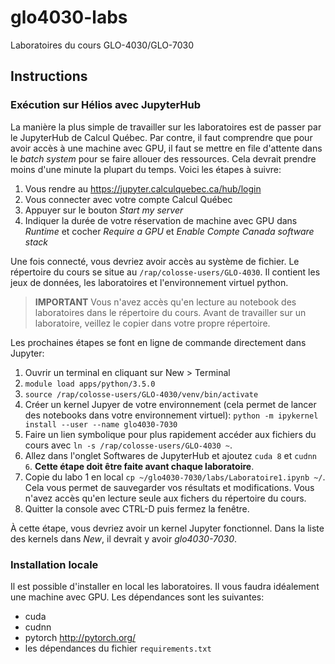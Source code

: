 # glo4030-labs

Laboratoires du cours GLO-4030/GLO-7030

## Instructions

### Exécution sur Hélios avec JupyterHub

La manière la plus simple de travailler sur les laboratoires est de passer par
le JupyterHub de Calcul Québec. Par contre, il faut comprendre que pour avoir
accès à une machine avec GPU, il faut se mettre en file d'attente dans le *batch
system* pour se faire allouer des ressources. Cela devrait prendre moins d'une
minute la plupart du temps. Voici les étapes à suivre:

1. Vous rendre au https://jupyter.calculquebec.ca/hub/login
2. Vous connecter avec votre compte Calcul Québec
3. Appuyer sur le bouton *Start my server*
4. Indiquer la durée de votre réservation de machine avec GPU dans *Runtime* et
   cocher *Require a GPU* et *Enable Compte Canada software stack*


Une fois connecté, vous devriez avoir accès au système de fichier. Le répertoire
du cours se situe au `/rap/colosse-users/GLO-4030`. Il contient les jeux de
données, les laboratoires et l'environnement virtuel python.


> **IMPORTANT**
> Vous n'avez accès qu'en lecture au notebook des laboratoires dans le répertoire
> du cours. Avant de travailler sur un laboratoire, veillez le copier dans votre
> propre répertoire.


Les prochaines étapes se font en ligne de commande directement dans Jupyter:

1. Ouvrir un terminal en cliquant sur New > Terminal
2. `module load apps/python/3.5.0`
3. `source /rap/colosse-users/GLO-4030/venv/bin/activate`
4. Créer un kernel Jupyer de votre environnement (cela permet de lancer des
   notebooks dans votre environnement virtuel): `python -m ipykernel install
   --user --name glo4030-7030`
5. Faire un lien symbolique pour plus rapidement accéder aux fichiers du cours avec `ln -s /rap/colosse-users/GLO-4030 ~`.
6. Allez dans l'onglet Softwares de JupyterHub et ajoutez `cuda 8` et `cudnn 6`.
   **Cette étape doit être faite avant chaque laboratoire**.
7. Copie du labo 1 en local `cp ~/glo4030-7030/labs/Laboratoire1.ipynb ~/`. Cela
   vous permet de sauvegarder vos résultats et modifications. Vous n'avez accès
   qu'en lecture seule aux fichers du répertoire du cours.
8. Quitter la console avec CTRL-D puis fermez la fenêtre.


À cette étape, vous devriez avoir un kernel Jupyter fonctionnel. Dans la liste
des kernels dans *New*, il devrait y avoir *glo4030-7030*.


### Installation locale

Il est possible d'installer en local les laboratoires. Il vous faudra idéalement
une machine avec GPU. Les dépendances sont les suivantes:

- cuda
- cudnn
- pytorch http://pytorch.org/
- les dépendances du fichier `requirements.txt`
